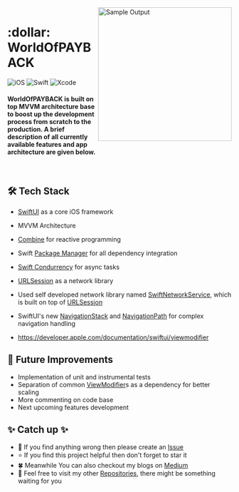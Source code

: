 <img align="right" src="https://github.com/yamin335/WorldOfPAYBACK/blob/main/VisualSample.gif" alt="Sample Output" width="300">

<h1>:dollar: WorldOfPAYBACK</h1>

![iOS](https://img.shields.io/badge/-iOS-606060?style=flat&logo=apple)
![Swift](https://img.shields.io/badge/-Swift-fff?style=flat&logo=swift)
![Xcode](https://img.shields.io/badge/-Xcode-d9d9d9?style=flat&logo=xcode)

<h4>WorldOfPAYBACK is built on top MVVM architecture base to boost up the development process from scratch to the production. 
  A brief description of all currently available features and app architecture are given below.</h4>

<br>

<h2>🛠️ Tech Stack</h2>

- [SwiftUI](https://developer.apple.com/xcode/swiftui/) as a core iOS framework
- MVVM Architecture
- [Combine](https://developer.apple.com/documentation/combine) for reactive programming
- Swift [Package Manager](https://www.swift.org/package-manager/) for all dependency integration
- [Swift Condurrency](https://developer.apple.com/news/?id=o140tv24) for async tasks
- [URLSession](https://developer.apple.com/documentation/foundation/urlsession) as a network library
- Used self developed network library named [SwiftNetworkService](https://github.com/yamin335/SwiftNetworkService),
  which is built on top of [URLSession](https://developer.apple.com/documentation/foundation/urlsession)
- SwiftUI's new [NavigationStack](https://developer.apple.com/documentation/swiftui/navigationstack)
  and [NavigationPath](https://developer.apple.com/documentation/swiftui/navigationpath) for complex navigation handling

- https://developer.apple.com/documentation/swiftui/viewmodifier


<h2>🧐 Future Improvements</h2>

- Implementation of unit and instrumental tests
- Separation of common [ViewModifier](https://developer.apple.com/documentation/swiftui/viewmodifier)s as a dependency for better scaling
- More commenting on code base
- Next upcoming features development

<h2>✨ Catch up ✨</h2>

- 🧐 If you find anything wrong then please create an [Issue](https://github.com/yamin335/WorldOfPAYBACK/issues/new)
- ⭐️ If you find this project helpful then don't forget to star it
- 🍀 Meanwhile You can also checkout my blogs on [Medium](https://medium.com/@mdyamin)
- 🥰 Feel free to visit my other [Repositories](https://github.com/yamin335?tab=repositories), there might be something waiting for you
